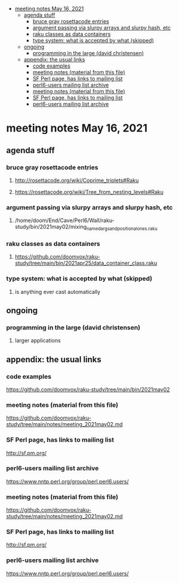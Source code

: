 - [meeting notes May 16, 2021](#org17e759c)
  - [agenda stuff](#org60ecb9c)
    - [bruce gray rosettacode entries](#org1ccf8be)
    - [argument passing via slurpy arrays and slurpy hash, etc](#org5551c6c)
    - [raku classes as data containers](#org9f81032)
    - [type system: what is accepted by what  (skipped)](#orga402716)
  - [ongoing](#org99bf82a)
    - [programming in the large (david christensen)](#orga313350)
  - [appendix: the usual links](#org669f20f)
    - [code examples](#org2eb4986)
    - [meeting notes (material from this file)](#orgcc4cddd)
    - [SF Perl page, has links to mailing list](#org43b1bd4)
    - [perl6-users mailing list archive](#orge863bcf)
    - [meeting notes (material from this file)](#org6a06300)
    - [SF Perl page, has links to mailing list](#org8c1f942)
    - [perl6-users mailing list archive](#orgc7042d7)


<a id="org17e759c"></a>

# meeting notes May 16, 2021


<a id="org60ecb9c"></a>

## agenda stuff


<a id="org1ccf8be"></a>

### bruce gray rosettacode entries

1.  <http://rosettacode.org/wiki/Coprime_triplets#Raku>

2.  <https://rosettacode.org/wiki/Tree_from_nesting_levels#Raku>


<a id="org5551c6c"></a>

### argument passing via slurpy arrays and slurpy hash, etc

1.  /home/doom/End/Cave/Perl6/Wall/raku-study/bin/2021may02/mixing<sub>named</sub><sub>args</sub><sub>and</sub><sub>positional</sub><sub>ones.raku</sub>


<a id="org9f81032"></a>

### raku classes as data containers

1.  <https://github.com/doomvox/raku-study/tree/main/bin/2021apr25/data_container_class.raku>


<a id="orga402716"></a>

### type system: what is accepted by what  (skipped)

1.  is anything ever cast automatically


<a id="org99bf82a"></a>

## ongoing


<a id="orga313350"></a>

### programming in the large (david christensen)

1.  larger applications


<a id="org669f20f"></a>

## appendix: the usual links


<a id="org2eb4986"></a>

### code examples

<https://github.com/doomvox/raku-study/tree/main/bin/2021may02>


<a id="orgcc4cddd"></a>

### meeting notes (material from this file)

<https://github.com/doomvox/raku-study/tree/main/notes/meeting_2021may02.md>


<a id="org43b1bd4"></a>

### SF Perl page, has links to mailing list

<http://sf.pm.org/>


<a id="orge863bcf"></a>

### perl6-users mailing list archive

<https://www.nntp.perl.org/group/perl.perl6.users/>


<a id="org6a06300"></a>

### meeting notes (material from this file)

<https://github.com/doomvox/raku-study/tree/main/notes/meeting_2021may02.md>


<a id="org8c1f942"></a>

### SF Perl page, has links to mailing list

<http://sf.pm.org/>


<a id="orgc7042d7"></a>

### perl6-users mailing list archive

<https://www.nntp.perl.org/group/perl.perl6.users/>

